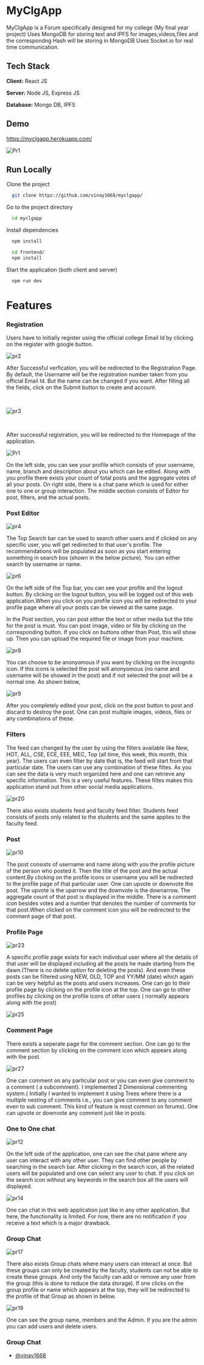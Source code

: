 
# MyClgApp

MyClgApp is a Forum specifically designed for my college (My final year project)
Uses MongoDB for storing text and IPFS for images,videos,files and the correspondng Hash will be storing in MongoDB
Uses Socket.io for real time communication.
## Tech Stack

**Client:** React JS

**Server:** Node JS, Express JS

**Database:** Mongo DB, IPFS
  
## Demo

https://myclgapp.herokuapp.com/


![Pr1](https://user-images.githubusercontent.com/68241977/167200467-fe7c8fe6-7310-4a08-bed6-314b33fd656e.png)



## Run Locally

Clone the project

```bash
  git clone https://github.com/vinay1668/myclgapp/
```

Go to the project directory

```bash
  cd myclgapp
```

Install dependencies

```bash
  npm install
```

```bash
  cd frontend/
  npm install
```

Start the application (both client and server)

```bash
  npm run dev
```
# Features

### Registration

Users have to initially register using the official college Email Id by clicking on the register with google button.
<br />


![pr2](https://user-images.githubusercontent.com/68241977/167201208-1411fb51-49fa-4507-8e42-9108943f9496.png)
<br />

After Successful verfication, you will be redirected to the Registration Page.
By default, the Username will be the registration number taken from you official Email Id. But the name can be changed if you want. After filling all the fields, 
click on the Submit button to create and account.

<br />

![pr3](https://user-images.githubusercontent.com/68241977/167202031-a3426b15-9dd4-4f75-8c3e-1173131ec785.png)

<br />

After successful registration, you will be redirected to the Homepage of the application.

![Pr1](https://user-images.githubusercontent.com/68241977/167203008-9c5fb70a-ffb5-4d95-bfca-2ae78caa1996.png)

On the left side, you can see your profile which consists of your username, name, branch and description about you which can be edited.
Along with you profile there exists your count of total posts and the aggregate votes of all your posts. On right side, there is a chat pane which is used for either one to one
or group interaction. The middle section consists of Editor for post, filters, and the actual posts.


### Post Editor

![pr4](https://user-images.githubusercontent.com/68241977/167206915-d42a6a45-7c10-414b-9049-8e1dba613851.png)

The Top Search bar can be used to search other users and if clicked on any specific user, you will get redirected to that user's profile. The recommendations will be
populated as soon as you start entering something in search box (shown in the below picture). You can either search by username or name.

![pr6](https://user-images.githubusercontent.com/68241977/167207530-ffd54aa8-b21d-42fe-9c5c-46e92e07716a.png)

On the left side of the Top bar, you can see your profile and the logout button. By clicking on the logout button, you will be logged out of this web application.When
you click on you profile icon you will be redirected to your profile page where all your posts can be viewed at the same page.

In the Post section, you can post either the text or other media but the title for the post is must. You can post image, video or file by clicking on the corresponding button. If you click on buttons other than Post, this will show up. Then you can upload the required file or image from your machine.

![pr8](https://user-images.githubusercontent.com/68241977/167210342-4ff32b1c-e01a-4b14-a79f-09b64ecbc70b.png)

You can choose to be anonyomous if you want by clicking on the incognito icon. If this icons is selected the post will anonyomous (no name and username will be showed in the post) and if not selected the post will be a normal one. As shown below,

![pr9](https://user-images.githubusercontent.com/68241977/167210849-cae87506-f6cf-439e-8434-53652b800e50.png)

After you completely edited your post, click on the post button to post and discard to destroy the post. One can post multiple images, videos, files or any combinations of these.


### Filters

The feed can changed by the user by using the filters available like New, HOT, ALL, CSE, ECE, EEE, MEC, Top (all time, this week, this month, this year). The users can
even filter by date that is, the feed will start from that particular date. The users can use any combination of these filtes. As you can see the data is very much
organized here and one can retrieve any specific information. This is a very useful features. These filtes makes this application stand out from other social media applications.

![pr20](https://user-images.githubusercontent.com/68241977/167241094-b6ea4e9f-fb46-45b7-8188-63cd3809986a.png)

There also exists students feed and faculty feed filter. Students feed consists of posts only related to the students and the same applies to the faculty feed.




### Post 

![pr10](https://user-images.githubusercontent.com/68241977/167211738-90831725-8e0c-4520-9344-12d9e2a1f3b6.png)

The post consists of username and name along with you the profile picture of the person who posted it. Then the title of the post and the actual content.By clicking on the profile icons or username you will be redirected to the profile page of that particular user. One can upvote or downvote the post. The upvote is the uparrow and the downvote is the downarrow. The aggregate count of that post is displayed in the middle. There is a comment icon besides votes and a number that denotes the number of comments for that post.When clicked on the comment icon you will be redirected to the comment page of that post.

### Profile Page

![pr23](https://user-images.githubusercontent.com/68241977/167242401-eaf212dc-c74f-490b-b2c5-1624920c09a3.png)

A specific profile page exists for each individual user where all the details of that user will be displayed including all the posts he made starting from the dawn.(There is no delete option for deleting the posts). And even these posts can be filtered using NEW, OLD, TOP and YY/MM (date) which again can be very helpful as the posts and users increases. One can go to their profile page by clicking on the profile icon at the top. One can go to other profiles by clicking on the profile icons of other users ( normally appears along with the post)

![pr25](https://user-images.githubusercontent.com/68241977/167243338-3bc0570f-8597-48cf-af65-d95eb650c259.png)


### Comment Page

There exists a seperate page for the comment section. One can go to the comment section by clicking on the comment icon which appears along with the post.

![pr27](https://user-images.githubusercontent.com/68241977/167243563-0bd86c80-90fd-4efb-a612-71a3cca59a52.png)

One can comment on any particular post or you can even give comment to a comment ( a subcomment). I implemented 2 Dimensional commenting system.( Initially I wanted to implement it using Trees where there is a multiple nesting of comments i.e., you can give comment to any comment even to sub comment. This kind of feature is most common on forums). One can upvote or downvote any comment just like in posts.


### One to One chat

![pr12](https://user-images.githubusercontent.com/68241977/167238786-a5847fba-3e9a-475b-ad6e-ce41cb0d1c60.png)

On the left side of the application, one can see the chat pane where any user can interact with any other user. They can find other people by searching in the search bar. After clicking in the search icon, all the related users will be populated and one can select any user to chat. If you click on the search icon without any keywords in the search box all the users will displayed.

![pr14](https://user-images.githubusercontent.com/68241977/167239190-ff1a8812-8bf2-49d2-b735-68dbed364778.png)

One can chat in this web application just like in any other application. But here, the functionality is limited. For now, there are no notification if you receive a text which is a major drawback.

### Group Chat

![pr17](https://user-images.githubusercontent.com/68241977/167239494-d6cfa641-8f3c-45b8-a62f-099de65fe304.png)


There also exists Group chats where many users can interact at once. But these groups can only be created by the faculty, students can not be able to create these groups. And only the faculty can add or remove any user from the group (this is done to reduce the data storage). If one clicks on the group profile or name which appears at the top, they will be redirected to the profile of that Group as shown in below.

![pr19](https://user-images.githubusercontent.com/68241977/167239627-09e1c018-dbc5-4f6d-88f1-b16a8f34f609.png)

One can see the group name, members and the Admin. If you are the admin you can add users and delete users.


### Group Chat

- [@vinay1668](https://github.com/vinay1668)














